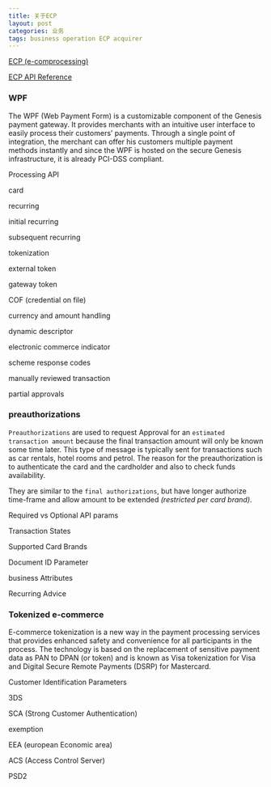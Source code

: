 ```yaml
---
title: 关于ECP
layout: post
categories: 业务
tags: business operation ECP acquirer
---
```


[ECP (e-comprocessing)](https://www.e-comprocessing.com/)

[ECP API Reference](https://e-comprocessing.github.io)



### WPF

The WPF (Web Payment Form) is a customizable component of the Genesis payment gateway. It provides merchants with an intuitive user interface to easily process their customers’ payments. Through a single point of integration, the merchant can offer his customers multiple payment methods instantly and since the WPF is hosted on the secure Genesis infrastructure, it is already PCI-DSS compliant.

Processing API



card

recurring

initial recurring

subsequent recurring



tokenization

external token

gateway token



COF (credential on file)

currency and amount handling

dynamic descriptor

electronic commerce indicator

scheme response codes

manually reviewed transaction

partial approvals

### preauthorizations

`Preauthorizations` are used to request Approval for an `estimated transaction amount` because the final transaction amount will only be known some time later. This type of message is typically sent for transactions such as car rentals, hotel rooms and petrol. The reason for the preauthorization is to authenticate the card and the cardholder and also to check funds availability.

They are similar to the `final authorizations`, but have longer authorize time-frame and allow amount to be extended *(restricted per card brand)*.

Required vs Optional API params

Transaction States

Supported Card Brands

Document ID Parameter

business Attributes

Recurring Advice

### Tokenized e-commerce

E-commerce tokenization is a new way in the payment processing services that provides enhanced safety and convenience for all participants in the process. The technology is based on the replacement of sensitive payment data as PAN to DPAN (or token) and is known as Visa tokenization for Visa and Digital Secure Remote Payments (DSRP) for Mastercard.

Customer Identification Parameters



3DS

SCA (Strong Customer Authentication)

exemption

EEA (european Economic area)

ACS (Access Control Server)

PSD2